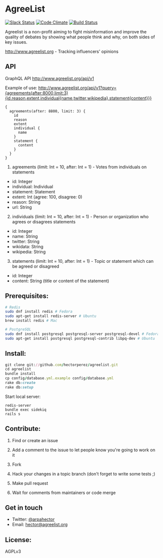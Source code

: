 AgreeList
=============
[![Slack Status](https://slack.agreelist.org/badge.svg)](https://slack.agreelist.org)
[![Code Climate](https://codeclimate.com/github/hectorperez/agreelist/badges/gpa.svg)](https://codeclimate.com/github/hectorperez/agreelist)
[![Build Status](https://travis-ci.org/hectorperez/agreelist.svg?branch=master)](https://travis-ci.org/hectorperez/agreelist)

Agreelist is a non-profit aiming to fight misinformation and improve the quality of debates by showing what people think and why, on both sides of key issues.

http://www.agreelist.org - Tracking influencers' opinions

API
-------
GraphQL API http://www.agreelist.org/api/v1

Example of use:
http://www.agreelist.org/api/v1?query={agreements(after:8000,limit:3){id,reason,extent,individual{name,twitter,wikipedia},statement{content}}}

```
{
  agreements(after: 8800, limit: 3) {
    id
    reason
    extent
    individual {
      name
    }
    statement {
      content
    }
  }
}
```
1. agreements (limit: Int = 10, after: Int = 1) - Votes from individuals on statements
- id: Integer
- individual: Individual
- statement: Statement
- extent: Int (agree: 100, disagree: 0)
- reason: String
- url: String

2. individuals (limit: Int = 10, after: Int = 1) - Person or organization who agrees or disagrees statements
- id: Integer
- name: String
- twitter: String
- wikidata: String
- wikipedia: String

3. statements (limit: Int = 10, after: Int = 1) - Topic or statement which can be agreed or disagreed
- id: Integer
- content: String (title or content of the statement)

Prerequisites:
-------
```bash
# Redis
sudo dnf install redis # Fedora
sudo apt-get install redis-server # Ubuntu
brew install redis # Mac

# PostgreSQL
sudo dnf install postgresql postgresql-server postgresql-devel # Fedora
sudo apt-get install postgresql postgresql-contrib libpq-dev # Ubuntu
```

Install:
-------
```ruby
git clone git://github.com/hectorperez/agreelist.git
cd agreelist
bundle install
cp config/database.yml.example config/database.yml
rake db:create
rake db:setup
```

Start local server:
```
redis-server
bundle exec sidekiq
rails s
```

Contribute:
--------
1. Find or create an issue

2. Add a comment to the issue to let people know you're going to work on it

3. Fork

4. Hack your changes in a topic branch (don't forget to write some tests ;)

5. Make pull request

6. Wait for comments from maintainers or code merge

Get in touch
-------
- Twitter: [@arpahector](https://twitter.com/arpahector)
- Email: hector@agreelist.org

License:
-------
AGPLv3
